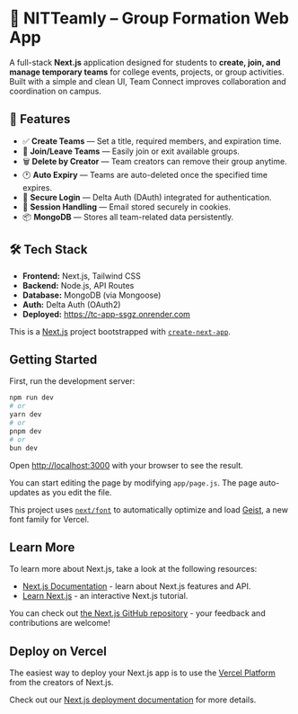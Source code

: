 # 🧩 NITTeamly – Group Formation Web App

A full-stack **Next.js** application designed for students to **create, join, and manage temporary teams** for college events, projects, or group activities. Built with a simple and clean UI, Team Connect improves collaboration and coordination on campus.

## 🚀 Features

- ✅ **Create Teams** — Set a title, required members, and expiration time.
- 👥 **Join/Leave Teams** — Easily join or exit available groups.
- 🗑️ **Delete by Creator** — Team creators can remove their group anytime.
- 🕐 **Auto Expiry** — Teams are auto-deleted once the specified time expires.
- 🔐 **Secure Login** — Delta Auth (DAuth) integrated for authentication.
- 🍪 **Session Handling** — Email stored securely in cookies.
- 📦 **MongoDB** — Stores all team-related data persistently.

## 🛠️ Tech Stack

- **Frontend:** Next.js, Tailwind CSS
- **Backend:** Node.js, API Routes
- **Database:** MongoDB (via Mongoose)
- **Auth:** Delta Auth (OAuth2)
- **Deployed:** https://tc-app-ssgz.onrender.com







This is a [Next.js](https://nextjs.org) project bootstrapped with [`create-next-app`](https://github.com/vercel/next.js/tree/canary/packages/create-next-app).

## Getting Started

First, run the development server:

```bash
npm run dev
# or
yarn dev
# or
pnpm dev
# or
bun dev
```

Open [http://localhost:3000](http://localhost:3000) with your browser to see the result.

You can start editing the page by modifying `app/page.js`. The page auto-updates as you edit the file.

This project uses [`next/font`](https://nextjs.org/docs/app/building-your-application/optimizing/fonts) to automatically optimize and load [Geist](https://vercel.com/font), a new font family for Vercel.

## Learn More

To learn more about Next.js, take a look at the following resources:

- [Next.js Documentation](https://nextjs.org/docs) - learn about Next.js features and API.
- [Learn Next.js](https://nextjs.org/learn) - an interactive Next.js tutorial.

You can check out [the Next.js GitHub repository](https://github.com/vercel/next.js) - your feedback and contributions are welcome!

## Deploy on Vercel

The easiest way to deploy your Next.js app is to use the [Vercel Platform](https://vercel.com/new?utm_medium=default-template&filter=next.js&utm_source=create-next-app&utm_campaign=create-next-app-readme) from the creators of Next.js.

Check out our [Next.js deployment documentation](https://nextjs.org/docs/app/building-your-application/deploying) for more details.




